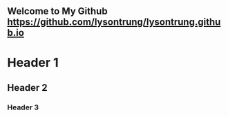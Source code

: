 ## Welcome to My Github https://github.com/lysontrung/lysontrung.github.io


# Header 1
## Header 2
### Header 3

